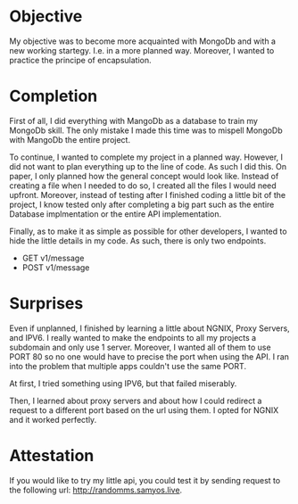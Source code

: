# Objective

My objective was to become more acquainted with MongoDb and with a new working startegy. I.e. in a more planned way. Moreover, I wanted to practice the principe of encapsulation.

# Completion

First of all, I did everything with MangoDb as a database to train my MongoDb skill. The only mistake I made this time was to mispell MongoDb with MangoDb the entire project.

To continue, I wanted to complete my project in a planned way. However, I did not want to plan everything up to the line of code. As such I did this. On paper, I only planned how the general concept would look like. Instead of creating a file when I needed to do so, I created all the files I would need upfront. Moreover, instead of testing after I finished coding a little bit of the project, I know tested only after completing a big part such as the entire Database implmentation or the entire API implementation.

Finally, as to make it as simple as possible for other developers, I wanted to hide the little details in my code. As such, there is only two endpoints.

- GET v1/message
- POST v1/message

# Surprises

Even if unplanned, I finished by learning a little about NGNIX, Proxy Servers, and IPV6. I really wanted to make the endpoints to all my projects a subdomain and only use 1 server. Moreover, I wanted all of them to use PORT 80 so no one would have to precise the port when using the API. I ran into the problem that multiple apps couldn't use the same PORT.

At first, I tried something using IPV6, but that failed miserably.

Then, I learned about proxy servers and about how I could redirect a request to a different port based on the url using them. I opted for NGNIX and it worked perfectly.

# Attestation

If you would like to try my little api, you could test it by sending request to the following url: http://randomms.samyos.live.